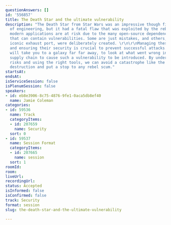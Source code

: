 ```yaml
---
questionAnswers: []
id: '556857'
title: The Death Star and the ultimate vulnerability
description: "The Death Star from Star Wars was an impressive though fictional feat
  of engineering, but it had a fatal flaw that was exploited by the rebels. Similarly,
  modern applications are at risk due to the many open-source dependencies used worldwide
  that can contain vulnerabilities. Some are just mistakes, and others, like that
  iconic exhaust port, were deliberately created. \r\n\r\nManaging these components
  and ensuring their security is crucial to prevent successful attacks. This session
  will take you to a galaxy far far away, to look at what went wrong in the Empire's
  supply chain to cause such a vulnerability to be introduced. By understanding the
  risks and using the right tools, we can avoid a catastrophe like the Death Star’s
  destruction and put a stop to any rebel scum."
startsAt: 
endsAt: 
isServiceSession: false
isPlenumSession: false
speakers:
- id: eb8e3906-8c75-4876-9fe1-0aca5db8ef40
  name: Jamie Coleman
categories:
- id: 59536
  name: Track
  categoryItems:
  - id: 207659
    name: Security
  sort: 0
- id: 59537
  name: Session Format
  categoryItems:
  - id: 207665
    name: session
  sort: 1
roomId: 
room: 
liveUrl: 
recordingUrl: 
status: Accepted
isInformed: false
isConfirmed: false
track: Security
format: session
slug: the-death-star-and-the-ultimate-vulnerability

---
```

